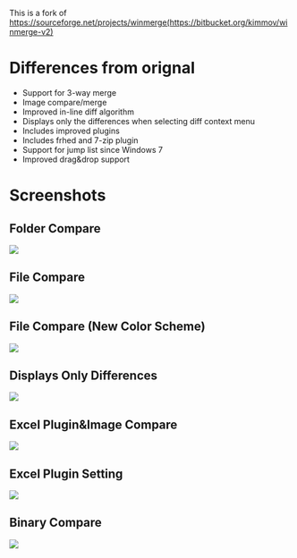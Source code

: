 This is a fork of https://sourceforge.net/projects/winmerge(https://bitbucket.org/kimmov/winmerge-v2)

# Differences from orignal

- Support for 3-way merge
- Image compare/merge
- Improved in-line diff algorithm
- Displays only the differences when selecting diff context menu 
- Includes improved plugins
- Includes frhed and 7-zip plugin
- Support for jump list since Windows 7
- Improved drag&drop support

# Screenshots

## Folder Compare

![](https://bytebucket.org/sdottaka/winmerge-v2/raw/default/Docs/Screenshots/foldercmp.png)

## File Compare

![](https://bytebucket.org/sdottaka/winmerge-v2/raw/default/Docs/Screenshots/filecmp_defaultcolorscheme.png)

## File Compare (New Color Scheme)

![](https://bytebucket.org/sdottaka/winmerge-v2/raw/default/Docs/Screenshots/filecmp.png)

## Displays Only Differences

![](https://bytebucket.org/sdottaka/winmerge-v2/raw/default/Docs/Screenshots/diffcontext0.png)

## Excel Plugin&Image Compare

![](https://bytebucket.org/sdottaka/winmerge-v2/raw/default/Docs/Screenshots/excelimagecmp.png)

## Excel Plugin Setting

![](https://bytebucket.org/sdottaka/winmerge-v2/raw/default/Docs/Screenshots/excelplugin.png)

## Binary Compare

![](https://bytebucket.org/sdottaka/winmerge-v2/raw/default/Docs/Screenshots/binarycmp.png)

